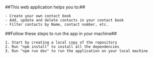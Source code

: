 ##This web application helps you to:##

    - Create your own contact book
    - Add, update and delete contacts in your contact book
    - Filter contacts by Name, contact number, etc.

##Follow these steps to run the app in your machine##

    1. Start by creating a local copy of the repository
    2. Run "npm install" to install all the dependencies
    3. Run "npm run dev" to run the application on your local machine
